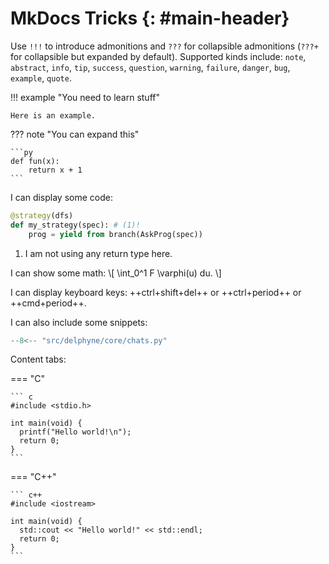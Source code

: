 # MkDocs Tricks {: #main-header}

Use `!!!` to introduce admonitions and `???` for collapsible admonitions (`???+` for collapsible but expanded by default). Supported kinds include: `note`, `abstract`, `info`, `tip`, `success`, `question`, `warning`, `failure`, `danger`, `bug`, `example`, `quote`.

!!! example "You need to learn stuff"

    Here is an example.

??? note "You can expand this"

    ```py
    def fun(x):
        return x + 1
    ```

I can display some code:

```python hl_lines="2" linenums="1"
@strategy(dfs)
def my_strategy(spec): # (1)!
    prog = yield from branch(AskProg(spec))
```

1. I am not using any return type here.

I can show some math: \\[ \int_0^1 F \varphi(u) du. \\]

I can display keyboard keys: ++ctrl+shift+del++ or ++ctrl+period++ or ++cmd+period++.

I can also include some snippets:

```py linenums="1"
--8<-- "src/delphyne/core/chats.py"
```

Content tabs:

=== "C"

    ``` c
    #include <stdio.h>

    int main(void) {
      printf("Hello world!\n");
      return 0;
    }
    ```

=== "C++"

    ``` c++
    #include <iostream>

    int main(void) {
      std::cout << "Hello world!" << std::endl;
      return 0;
    }
    ```
